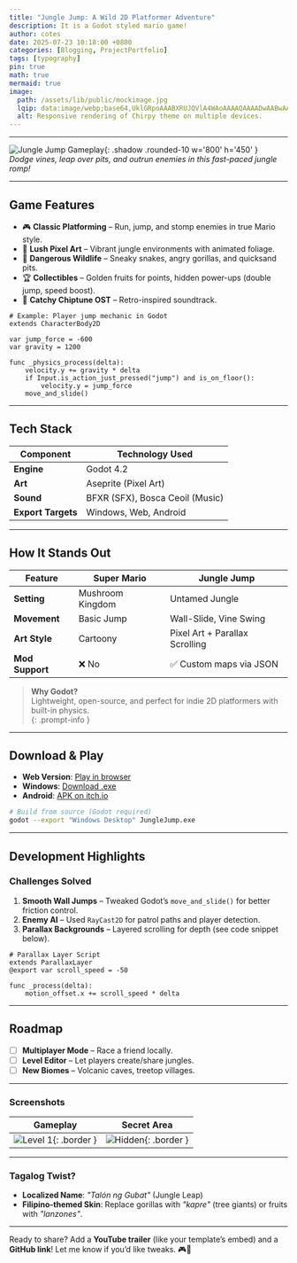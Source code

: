 ```yaml
---
title: "Jungle Jump: A Wild 2D Platformer Adventure"
description: It is a Godot styled mario game!
author: cotes
date: 2025-07-23 10:18:00 +0800
categories: [Blogging, ProjectPortfolio]
tags: [typography]
pin: true
math: true
mermaid: true
image:
  path: /assets/lib/public/mockimage.jpg
  lqip: data:image/webp;base64,UklGRpoAAABXRUJQVlA4WAoAAAAQAAAADwAABwAAQUxQSDIAAAARL0AmbZurmr57yyIiqE8oiG0bejIYEQTgqiDA9vqnsUSI6H+oAERp2HZ65qP/VIAWAFZQOCBCAAAA8AEAnQEqEAAIAAVAfCWkAALp8sF8rgRgAP7o9FDvMCkMde9PK7euH5M1m6VWoDXf2FkP3BqV0ZYbO6NA/VFIAAAA
  alt: Responsive rendering of Chirpy theme on multiple devices.
---
```



---

![Jungle Jump Gameplay](/assets/img/jungle-jump-demo.gif){: .shadow .rounded-10 w='800' h='450' }  
*Dodge vines, leap over pits, and outrun enemies in this fast-paced jungle romp!*  

---

## **Game Features**  
- 🎮 **Classic Platforming** – Run, jump, and stomp enemies in true Mario style.  
- 🌴 **Lush Pixel Art** – Vibrant jungle environments with animated foliage.  
- 🐍 **Dangerous Wildlife** – Sneaky snakes, angry gorillas, and quicksand pits.  
- 🏆 **Collectibles** – Golden fruits for points, hidden power-ups (double jump, speed boost).  
- 🎵 **Catchy Chiptune OST** – Retro-inspired soundtrack.  

```gdscript
# Example: Player jump mechanic in Godot
extends CharacterBody2D

var jump_force = -600
var gravity = 1200

func _physics_process(delta):
    velocity.y += gravity * delta
    if Input.is_action_just_pressed("jump") and is_on_floor():
        velocity.y = jump_force
    move_and_slide()
```

---

## **Tech Stack**  
| Component          | Technology Used                 |
| ------------------ | ------------------------------- |
| **Engine**         | Godot 4.2                       |
| **Art**            | Aseprite (Pixel Art)            |
| **Sound**          | BFXR (SFX), Bosca Ceoil (Music) |
| **Export Targets** | Windows, Web, Android           |

---

## **How It Stands Out**  
| Feature         | Super Mario      | Jungle Jump                    |
| --------------- | ---------------- | ------------------------------ |
| **Setting**     | Mushroom Kingdom | Untamed Jungle                 |
| **Movement**    | Basic Jump       | Wall-Slide, Vine Swing         |
| **Art Style**   | Cartoony         | Pixel Art + Parallax Scrolling |
| **Mod Support** | ❌ No             | ✅ Custom maps via JSON         |

> **Why Godot?**  
> Lightweight, open-source, and perfect for indie 2D platformers with built-in physics.  
{: .prompt-info }  

---

## **Download & Play**  
- **Web Version**: [Play in browser](#)  
- **Windows**: [Download .exe](#)  
- **Android**: [APK on itch.io](#)  

```bash
# Build from source (Godot required)
godot --export "Windows Desktop" JungleJump.exe
```

---

## **Development Highlights**  
### **Challenges Solved**  
1. **Smooth Wall Jumps** – Tweaked Godot’s `move_and_slide()` for better friction control.  
2. **Enemy AI** – Used `RayCast2D` for patrol paths and player detection.  
3. **Parallax Backgrounds** – Layered scrolling for depth (see code snippet below).  

```gdscript
# Parallax Layer Script
extends ParallaxLayer
@export var scroll_speed = -50

func _process(delta):
    motion_offset.x += scroll_speed * delta
```

---

## **Roadmap**  
- [ ] **Multiplayer Mode** – Race a friend locally.  
- [ ] **Level Editor** – Let players create/share jungles.  
- [ ] **New Biomes** – Volcanic caves, treetop villages.  

---

### **Screenshots**  
| Gameplay                                              | Secret Area                                               |
| ----------------------------------------------------- | --------------------------------------------------------- |
| ![Level 1](/assets/img/jungle-jump-1.png){: .border } | ![Hidden](/assets/img/jungle-jump-secret.png){: .border } |

---

### **Tagalog Twist?**  
- **Localized Name**: *"Talón ng Gubat"* (Jungle Leap)  
- **Filipino-themed Skin**: Replace gorillas with *"kapre"* (tree giants) or fruits with *"lanzones"*.  

--- 

Ready to share? Add a **YouTube trailer** (like your template’s embed) and a **GitHub link**! Let me know if you’d like tweaks. 🎮🌿

